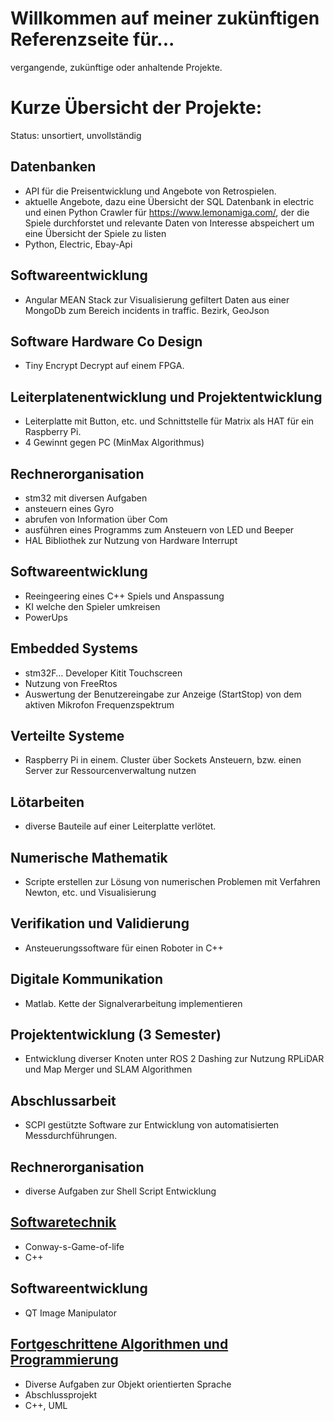 # Willkommen auf meiner zukünftigen Referenzseite für...

vergangende, zukünftige oder anhaltende Projekte.

# Kurze Übersicht der Projekte:

Status: unsortiert, unvollständig

## Datenbanken 
* API für die Preisentwicklung und Angebote von Retrospielen.
* aktuelle Angebote, dazu eine Übersicht der SQL Datenbank in electric und einen Python Crawler für https://www.lemonamiga.com/, der die Spiele durchforstet und relevante Daten von Interesse abspeichert um eine Übersicht der Spiele zu listen
* Python, Electric, Ebay-Api

## Softwareentwicklung 
* Angular MEAN Stack zur Visualisierung gefiltert Daten aus einer MongoDb zum Bereich incidents in traffic. Bezirk, GeoJson 

## Software Hardware Co Design 
* Tiny Encrypt Decrypt auf einem FPGA. 

## Leiterplatenentwicklung und Projektentwicklung 
* Leiterplatte mit Button, etc. und Schnittstelle für Matrix als HAT für ein Raspberry Pi. 
* 4 Gewinnt gegen PC (MinMax Algorithmus) 

## Rechnerorganisation
* stm32 mit diversen Aufgaben
* ansteuern eines Gyro
* abrufen von Information über Com
* ausführen eines Programms zum Ansteuern von LED und Beeper 
* HAL Bibliothek zur Nutzung von Hardware Interrupt


## Softwareentwicklung 
* Reeingeering eines C++ Spiels und Anspassung
* KI welche den Spieler umkreisen 
* PowerUps 

## Embedded Systems
* stm32F… Developer Kitit Touchscreen 
* Nutzung von FreeRtos 
* Auswertung der Benutzereingabe zur Anzeige (StartStop) von dem aktiven Mikrofon Frequenzspektrum

## Verteilte Systeme 
* Raspberry Pi in einem. Cluster über Sockets Ansteuern, bzw. einen Server zur Ressourcenverwaltung nutzen

## Lötarbeiten
* diverse Bauteile auf einer Leiterplatte verlötet. 

## Numerische Mathematik 
* Scripte erstellen zur Lösung von numerischen Problemen mit Verfahren Newton, etc. und Visualisierung 

## Verifikation und Validierung 
* Ansteuerungssoftware für einen Roboter in C++

## Digitale Kommunikation 
* Matlab. Kette der Signalverarbeitung implementieren 

## Projektentwicklung (3 Semester)
* Entwicklung diverser Knoten unter ROS 2 Dashing zur Nutzung RPLiDAR und Map Merger und SLAM Algorithmen

## Abschlussarbeit
* SCPI gestützte Software zur Entwicklung von automatisierten Messdurchführungen. 

## Rechnerorganisation
* diverse Aufgaben zur Shell Script Entwicklung 

## [Softwaretechnik](https://github.com/metalrod/Conway-s-Game-of-life) 
* Conway-s-Game-of-life
* C++

## Softwareentwicklung 
* QT Image Manipulator 

##  [Fortgeschrittene Algorithmen und Programmierung](https://github.com/metalrod/Fortgeschrittene-Algorithmen-und-Programmierung) 
* Diverse Aufgaben zur Objekt orientierten Sprache
* Abschlussprojekt
* C++, UML


